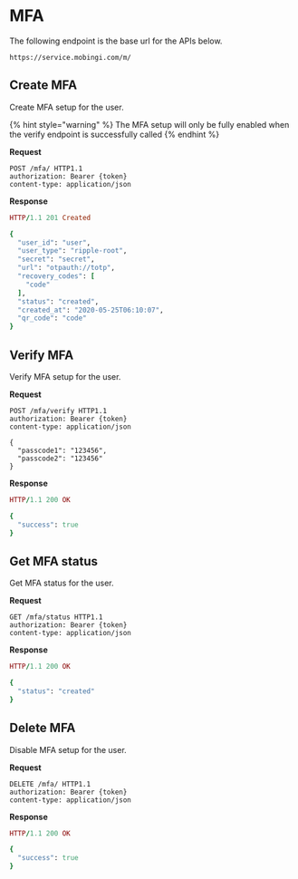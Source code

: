 # MFA

The following endpoint is the base url for the APIs below.

```text
https://service.mobingi.com/m/
```

## Create MFA

Create MFA setup for the user.

{% hint style="warning" %}
The MFA setup will only be fully enabled when the verify endpoint is successfully called
{% endhint %}

**Request**

```http
POST /mfa/ HTTP1.1
authorization: Bearer {token}
content-type: application/json
```

**Response**

```ruby
HTTP/1.1 201 Created

{
  "user_id": "user",
  "user_type": "ripple-root",
  "secret": "secret",
  "url": "otpauth://totp",
  "recovery_codes": [
    "code"
  ],
  "status": "created",
  "created_at": "2020-05-25T06:10:07",
  "qr_code": "code"
}
```

## Verify MFA

Verify MFA setup for the user.

**Request**

```http
POST /mfa/verify HTTP1.1
authorization: Bearer {token}
content-type: application/json

{
  "passcode1": "123456",
  "passcode2": "123456"
}
```

**Response**

```ruby
HTTP/1.1 200 OK

{
  "success": true
}
```

## Get MFA status

Get MFA status for the user.

**Request**

```http
GET /mfa/status HTTP1.1
authorization: Bearer {token}
content-type: application/json
```

**Response**

```ruby
HTTP/1.1 200 OK

{
  "status": "created"
}
```

## Delete MFA

Disable MFA setup for the user.

**Request**

```http
DELETE /mfa/ HTTP1.1
authorization: Bearer {token}
content-type: application/json
```

**Response**

```ruby
HTTP/1.1 200 OK

{
  "success": true
}
```
